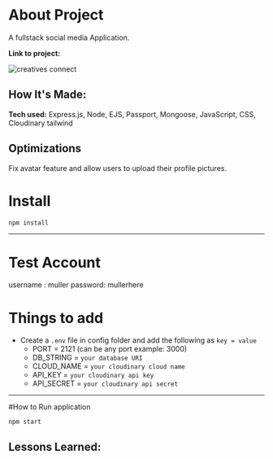 # About Project
A fullstack social media Application.

**Link to project:** 

![creatives connect](https://user-images.githubusercontent.com/84820874/195991907-4582b6de-145d-4561-a38c-4b2ecadf96fd.gif)



## How It's Made:

**Tech used:** 
Express.js,
Node,
EJS,
Passport,
Mongoose,
JavaScript,
CSS,
Cloudinary
tailwind


## Optimizations

Fix avatar feature and allow users to upload their profile pictures.

# Install

`npm install`

---
# Test Account
username : muller
password: mullerhere

# Things to add

- Create a `.env` file in config folder and add the following as `key = value`
  - PORT = 2121 (can be any port example: 3000)
  - DB_STRING = `your database URI`
  - CLOUD_NAME = `your cloudinary cloud name`
  - API_KEY = `your cloudinary api key`
  - API_SECRET = `your cloudinary api secret`

---

#How to Run application

`npm start`

## Lessons Learned:








